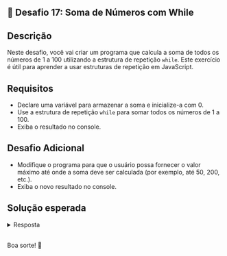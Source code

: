 ## 📝 Desafio 17: Soma de Números com While

## Descrição

Neste desafio, você vai criar um programa que calcula a soma de todos os números de 1 a 100 utilizando a estrutura de repetição `while`. Este exercício é útil para aprender a usar estruturas de repetição em JavaScript.

## Requisitos

- Declare uma variável para armazenar a soma e inicialize-a com 0.
- Use a estrutura de repetição `while` para somar todos os números de 1 a 100.
- Exiba o resultado no console.

## Desafio Adicional

- Modifique o programa para que o usuário possa fornecer o valor máximo até onde a soma deve ser calculada (por exemplo, até 50, 200, etc.).
- Exiba o novo resultado no console.

## Solução esperada

<details>
    <summary>Resposta</summary>

```javascript
// Inicializa a variável para armazenar a soma
let soma = 0

// Inicializa a variável de controle
let numero = 1

// Usa a estrutura de repetição while para somar todos os números de 1 a 100
while (numero <= 100) {
  soma += numero
  numero++
}

console.log("A soma de todos os números de 1 a 100 é: " + soma)

// Desafio Adicional

const readlineSync = require("readline-sync")

// Solicita ao usuário que forneça o valor máximo
let maximo = parseInt(readlineSync.question("Digite o valor máximo para calcular a soma: "))

// Reinicializa as variáveis
soma = 0
numero = 1

// Usa a estrutura de repetição while para somar todos os números de 1 até o valor máximo fornecido pelo usuário
while (numero <= maximo) {
  soma += numero
  numero++
}

console.log("A soma de todos os números de 1 a " + maximo + " é: " + soma)
```

#### Explicação

- Declaramos uma variável `soma` e a inicializamos com 0.
- Declaramos uma variável `numero` e a inicializamos com 1.
- Utilizamos a estrutura de repetição `while` para somar todos os números de 1 a 100.
- Utilizamos `console.log` para exibir o resultado no console.
- No desafio adicional, usamos `readline-sync` para solicitar ao usuário que forneça o valor máximo.
- Reinicializamos as variáveis `soma` e `numero`.
- Utilizamos a estrutura de repetição `while` para somar todos os números de 1 até o valor máximo fornecido pelo usuário.
- Utilizamos `console.log` para exibir o novo resultado no console.

</details>

<br>

Boa sorte! 🚀
